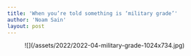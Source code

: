 ```yaml
---
title: 'When you’re told something is ‘military grade’'
author: 'Noam Sain'
layout: post
---
```


<figure class="wp-block-image size-large">![](/assets/2022/2022-04-military-grade-1024x734.jpg)</figure>
